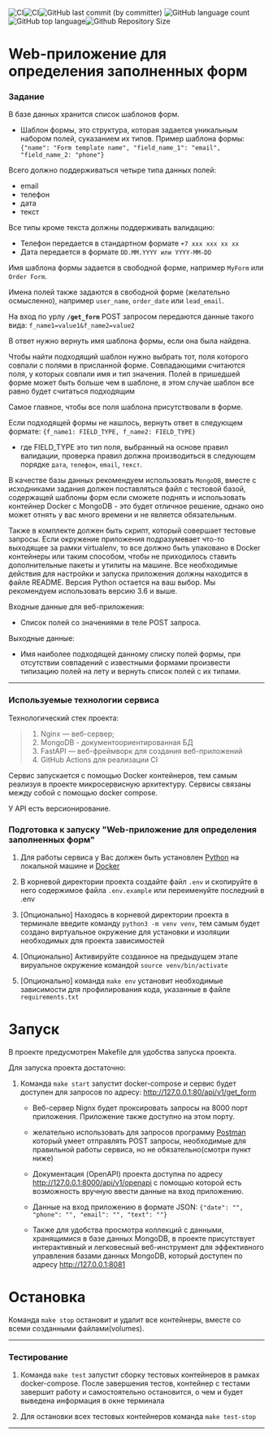 ![CI](https://github.com/brivazz/leadHit_tz/actions/workflows/tests.yml/badge.svg)![CI](https://github.com/brivazz/leadHit_tz/actions/workflows/code-checker.yml/badge.svg)![GitHub last commit (by committer)](https://img.shields.io/github/last-commit/brivazz/leadHit_tz)
![GitHub language count](https://img.shields.io/github/languages/count/brivazz/leadHit_tz)![GitHub top language](https://img.shields.io/github/languages/top/brivazz/leadHit_tz)![Github Repository Size](https://img.shields.io/github/repo-size/brivazz/leadHit_tz)

# Web-приложение для определения заполненных форм

### Задание

В базе данных хранится список шаблонов форм.

- Шаблон формы, это структура, которая задается уникальным набором полей, суказанием их типов.
Пример шаблона формы:
        `{"name": "Form template name", "field_name_1": "email", "field_name_2: "phone"}`

Всего должно поддерживаться четыре типа данных полей:

- email
- телефон
- дата
- текст

Все типы кроме текста должны поддерживать валидацию:

- Телефон передается в стандартном формате `+7 xxx xxx xx xx`
- Дата передается в формате `DD.MM.YYYY или YYYY-MM-DD`

Имя шаблона формы задается в свободной форме, например `MyForm` или `Order Form`.

Имена полей также задаются в свободной форме (желательно осмысленно), например `user_name`, `order_date` или `lead_email`.

На вход по урлу **`/get_form`** POST запросом передаются данные такого вида:
`f_name1=value1&f_name2=value2`

В ответ нужно вернуть имя шаблона формы, если она была найдена.

Чтобы найти подходящий шаблон нужно выбрать тот, поля которого совпали с полями
в присланной форме. Совпадающими считаются поля, у которых совпали имя и тип
значения. Полей в пришедшей форме может быть больше чем в шаблоне, в этом случае шаблон все равно будет считаться подходящим

 Самое главное, чтобы все поля шаблона присутствовали в форме.

Если подходящей формы не нашлось, вернуть ответ в следующем формате:
`{f_name1: FIELD_TYPE, f_name2: FIELD_TYPE}`

- где FIELD_TYPE это тип поля, выбранный на основе правил валидации, проверка
правил должна производиться в следующем порядке `дата`, `телефон`, `email`, `текст`.

В качестве базы данных рекомендуем использовать `MongoDB`, вместе с исходниками
задания должен поставляться файл с тестовой базой, содержащей шаблоны форм
если сможете поднять и использовать контейнер Docker с MongoDB - это будет
отличное решение, однако оно может отнять у вас много времени и не является
обязательным.

Также в комплекте должен быть скрипт, который совершает тестовые запросы. Если
окружение приложения подразумевает что-то выходящее за рамки virtualenv, то все
должно быть упаковано в Docker контейнеры или таким способом, чтобы не
приходилось ставить дополнительные пакеты и утилиты на машине. Все необходимые
действия для настройки и запуска приложения должны находится в файле README.
Версия Python остается на ваш выбор. Мы рекомендуем использовать версию 3.6 и
выше.

Входные данные для веб-приложения:

- Список полей со значениями в теле POST запроса.

Выходные данные:

- Имя наиболее подходящей данному списку полей формы, при отсутствии совпадений
с известными формами произвести типизацию полей на лету и вернуть список полей с
их типами.

***

### Используемые технологии сервиса

Технологический стек проекта:

> 1. Nginx — веб-сервер;
> 2. MongoDB - документоориентированная БД
> 3. FastAPI — веб-фреймворк для создания веб-приложений
> 4. GitHub Actions для реализации CI

Сервис запускается с помощью Docker контейнеров, тем самым реализуя в проекте микросервисную архитектуру. Сервисы связаны между собой с помощью docker compose.

У API есть версионирование.

### Подготовка к запуску "Web-приложение для определения заполненных форм"

1. Для работы сервиса у Вас должен быть установлен [Python](https://www.python.org/) на локальной машине и [Docker](https://www.docker.com/)

2. В корневой директории проекта создайте файл `.env` и скопируйте в него содержимое файла `.env.example` или переименуйте последний в .env

3. [Опционально] Находясь в корневой директории проекта в терминале введите команду `python3 -m venv venv`, тем самым будет создано виртуальное окружение для установки и изоляции необходимых для проекта зависимостей

4. [Опционально] Активируйте созданное на предыдущем этапе вируальное окружение командой `source venv/bin/activate`

5. [Опционально] команда `make env` установит необходимые зависимости для профилирования кода, указанные в файле `requirements.txt`

# Запуск

В проекте предусмотрен Makefile для удобства запуска проекта.

Для запуска проекта достаточно:

1. Команда `make start` запустит docker-compose и сервис будет доступен для запросов по адресу: <http://127.0.0.1:80/api/v1/get_form>
   - Веб-сервер Nignx будет проксировать запросы на 8000 порт приложения. Приложение также доступно на этом порту.
   - желательно использовать для запросов программу [Postman](https://www.postman.com/) который умеет отправлять POST запросы, необходимые для правильной работы сервиса, но не обязательно(смотри пункт ниже)
   - Документация (OpenAPI) проекта доступна по адресу <http://127.0.0.1:8000/api/v1/openapi> с помощью которой есть возможность вручную ввести данные на вход приложению.
   - Данные на вход приложению в формате JSON:
        `{"date": "", "phone": "", "email": "", "text": ""}`

   - Также для удобства просмотра коллекций с данными, хранящимися в базе данных MongoDB, в проекте присутствует интерактивный и легковесный веб-инструмент для эффективного управления базами данных MongoDB, который доступен по адресу <http://127.0.0.1:8081>

# Остановка

Команда `make stop` остановит и удалит все контейнеры, вместе со всеми созданными файлами(volumes).

***

### Тестирование

1. Команда `make test` запустит сборку тестовых контейнеров в рамках docker-compose. После завершения тестов, контейнер с тестами завершит работу и самостоятельно остановится, о чем и будет выведена информация в окне терминала

2. Для остановки всех тестовых контейнеров команда `make test-stop`

***
